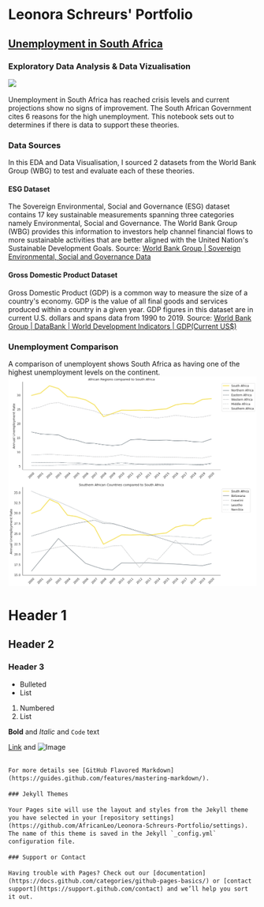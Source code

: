 # Leonora Schreurs' Portfolio


## [ Unemployment in South Africa](https://africanleo.github.io/Unemployment-in-South-Africa/)
### Exploratory Data Analysis & Data Vizualisation

![](/images/Depositphotos_44446473_xl-2015.jpg)

Unemployment in South Africa has reached crisis levels and current projections show no signs of improvement.  The South African Government cites 6 reasons for the high unemployment. This notebook sets out to determines if there is data to support these theories.   

### Data Sources
In this EDA and Data Visualisation, I sourced 2 datasets from the World Bank Group (WBG) to test and evaluate each of these theories. 

#### ESG Dataset
The Sovereign Environmental, Social and Governance (ESG) dataset contains 17 key sustainable measurements spanning three categories namely Environmental, Social and Governance. The World Bank Group (WBG) provides this information to investors help channel financial flows to more sustainable activities that are better aligned with the United Nation's Sustainable Development Goals. 
Source: [World Bank Group | Sovereign Environmental, Social and Governance Data](https://datatopics.worldbank.org/esg/) 

#### Gross Domestic Product Dataset
Gross Domestic Product (GDP) is a common way to measure the size of a country's economy. GDP is the value of all final goods and services produced within a country in a given year. GDP figures in this dataset are in current U.S. dollars and spans data from 1990 to 2019.
Source: [World Bank Group | DataBank | World Development Indicators | GDP(Current US$)](https://databank.worldbank.org/reports.aspx?source=2&series=NY.GDP.MKTP.CD&country=#)

### Unemployment Comparison
A comparison of unemployent shows South Africa as having one of the highest unemployment levels on the continent. 
![](/images/UnemploymentRSA.png)



# Header 1
## Header 2
### Header 3

- Bulleted
- List

1. Numbered
2. List

**Bold** and _Italic_ and `Code` text

[Link](url) and ![Image](src)
```

For more details see [GitHub Flavored Markdown](https://guides.github.com/features/mastering-markdown/).

### Jekyll Themes

Your Pages site will use the layout and styles from the Jekyll theme you have selected in your [repository settings](https://github.com/AfricanLeo/Leonora-Schreurs-Portfolio/settings). The name of this theme is saved in the Jekyll `_config.yml` configuration file.

### Support or Contact

Having trouble with Pages? Check out our [documentation](https://docs.github.com/categories/github-pages-basics/) or [contact support](https://support.github.com/contact) and we’ll help you sort it out.
